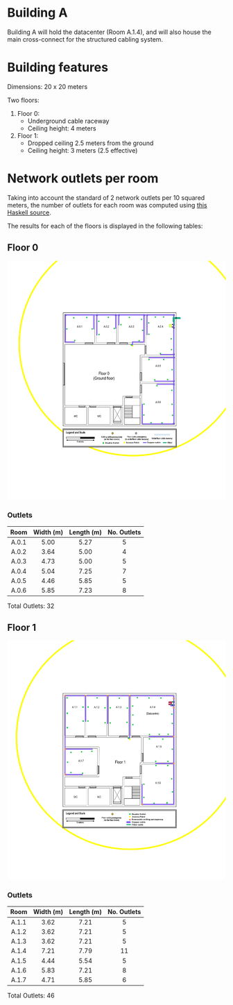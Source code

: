 Building A
==========

Building A will hold the datacenter (Room A.1.4), and will also house the main cross-connect
for the structured cabling system.

# Building features

Dimensions: 20 x 20 meters

Two floors:
1. Floor 0:
    - Underground cable raceway
    - Ceiling height: 4 meters
2. Floor 1:
    - Dropped ceiling 2.5 meters from the ground
    - Ceiling height: 3 meters (2.5 effective)


# Network outlets per room

Taking into account the standard of 2 network outlets per 10 squared meters,
the number of outlets for each room was computed using [this Haskell source](./Outlets.hs).

The results for each of the floors is displayed in the following tables:

## Floor 0

<!-- TODO: change to the updated (drawn over) picture -->
![floor blueprint](./floor0.png)

### Outlets

| Room  | Width (m) | Length (m)    | No. Outlets   |
|:-----:|:---------:|:-------------:|:-------------:|
| A.0.1 | 5.00      | 5.27          | 5             |
| A.0.2 | 3.64      | 5.00          | 4             |
| A.0.3 | 4.73      | 5.00          | 5             |
| A.0.4 | 5.04      | 7.25          | 7             |
| A.0.5 | 4.46      | 5.85          | 5             |
| A.0.6 | 5.85      | 7.23          | 8             |

Total Outlets: 32

## Floor 1

<!-- TODO: change to the updated (drawn over) picture -->
![floor blueprint](./floor1.png)

### Outlets

| Room  | Width (m) | Length (m)    | No. Outlets   |
|:-----:|:---------:|:-------------:|:-------------:|
| A.1.1 | 3.62      | 7.21          | 5             |
| A.1.2 | 3.62      | 7.21          | 5             |
| A.1.3 | 3.62      | 7.21          | 5             |
| A.1.4 | 7.21      | 7.79          | 11            |
| A.1.5 | 4.44      | 5.54          | 5             |
| A.1.6 | 5.83      | 7.21          | 8             |
| A.1.7 | 4.71      | 5.85          | 6             |

Total Outlets: 46

